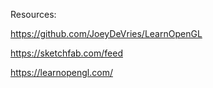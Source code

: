 Resources:

https://github.com/JoeyDeVries/LearnOpenGL

https://sketchfab.com/feed

https://learnopengl.com/
